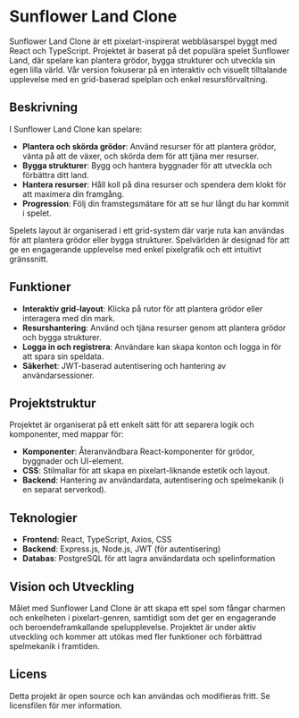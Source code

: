 # Sunflower Land Clone

Sunflower Land Clone är ett pixelart-inspirerat webbläsarspel byggt med React och TypeScript. Projektet är baserat på det populära spelet Sunflower Land, där spelare kan plantera grödor, bygga strukturer och utveckla sin egen lilla värld. Vår version fokuserar på en interaktiv och visuellt tilltalande upplevelse med en grid-baserad spelplan och enkel resursförvaltning.

## Beskrivning

I Sunflower Land Clone kan spelare:
- **Plantera och skörda grödor**: Använd resurser för att plantera grödor, vänta på att de växer, och skörda dem för att tjäna mer resurser.
- **Bygga strukturer**: Bygg och hantera byggnader för att utveckla och förbättra ditt land.
- **Hantera resurser**: Håll koll på dina resurser och spendera dem klokt för att maximera din framgång.
- **Progression**: Följ din framstegsmätare för att se hur långt du har kommit i spelet.

Spelets layout är organiserad i ett grid-system där varje ruta kan användas för att plantera grödor eller bygga strukturer. Spelvärlden är designad för att ge en engagerande upplevelse med enkel pixelgrafik och ett intuitivt gränssnitt.

## Funktioner

- **Interaktiv grid-layout**: Klicka på rutor för att plantera grödor eller interagera med din mark.
- **Resurshantering**: Använd och tjäna resurser genom att plantera grödor och bygga strukturer.
- **Logga in och registrera**: Användare kan skapa konton och logga in för att spara sin speldata.
- **Säkerhet**: JWT-baserad autentisering och hantering av användarsessioner.

## Projektstruktur

Projektet är organiserat på ett enkelt sätt för att separera logik och komponenter, med mappar för:
- **Komponenter**: Återanvändbara React-komponenter för grödor, byggnader och UI-element.
- **CSS**: Stilmallar för att skapa en pixelart-liknande estetik och layout.
- **Backend**: Hantering av användardata, autentisering och spelmekanik (i en separat serverkod).

## Teknologier

- **Frontend**: React, TypeScript, Axios, CSS
- **Backend**: Express.js, Node.js, JWT (för autentisering)
- **Databas**: PostgreSQL för att lagra användardata och spelinformation

## Vision och Utveckling

Målet med Sunflower Land Clone är att skapa ett spel som fångar charmen och enkelheten i pixelart-genren, samtidigt som det ger en engagerande och beroendeframkallande spelupplevelse. Projektet är under aktiv utveckling och kommer att utökas med fler funktioner och förbättrad spelmekanik i framtiden.

## Licens

Detta projekt är open source och kan användas och modifieras fritt. Se licensfilen för mer information.
